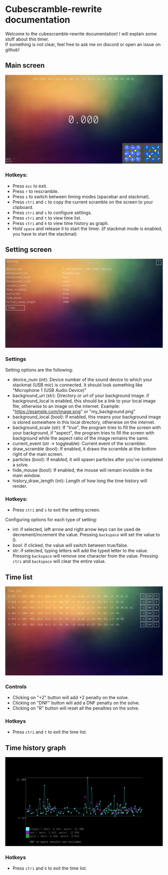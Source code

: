 # Cubescramble-rewrite documentation

Welcome to the cubescramble-rewrite documentation! I will explain some stuff about this timer.\
If something is not clear, feel free to ask me on discord or open an issue on github!

## Main screen

![Screenshot of main screen](docs/images/main_screen.png)

### Hotkeys:

- Press `esc` to exit.
- Press `r` to rescramble.
- Press `s` to switch between timing modes (spacebar and stackmat).
- Press `ctri` and `c` to copy the current scramble on the screen to your clipboard.
- Press `ctri` and `s` to configure settings.
- Press `ctri` and `t` to view time list.
- Press `ctri` and `h` to view time history as graph.
- Hold `space` and release it to start the timer. (if stackmat mode is enabled, you have to start the stackmat)

## Setting screen

![Screenshot of setting screen](docs/images/settings.png)

### Settings
 
Setting options are the following:
- device_num (int): Device number of the sound device to which your stackmat (USB mic) is connected. It should look something like "Microphone 1 (USB Audio Device)"
- background_url (str): Directory or url of your background image. if background_local is enabled, this should be a link to your local image file, otherwise to an image on the internet. Example: "https://example.com/image.png" or "my_background.png"
- background_local (bool): If enabled, this means your background image is stored somewhere in this local directory, otherwise on the internet.
- background_scale (str): If "true", the program tries to fill the screen with your background, if "aspect", the program tries to fill the screen with background while the aspect ratio of the image remains the same.
- current_event (str -> toggleable): Current event of the scrambler.
- draw_scramble (bool): If enabled, it draws the scramble at the bottom right of the main screen.
- particles (bool): If enabled, it will spawn particles after you've completed a solve.
- hide_mouse (bool): If enabled, the mouse will remain invisible in the main window.
- history_draw_length (int): Length of how long the time history will render.

### Hotkeys:

- Press `ctri` and `s` to exit the setting screen.

Configuring options for each type of setting:

- int: if selected, left arrow and right arrow keys can be used de decrement/increment the value. Pressing `backspace` will set the value to 0.
- bool: if clicked, the value will switch between true/false.
- str: if selected, typing letters will add the typed letter to the value. Pressing `backspace` will remove one character from the value. Pressing `ctri` and `backspace` will clear the entire value.

## Time list

![Screenshot of time list screen](docs/images/time-list.png)

### Controls

- Clicking on "+2" button will add +2 penalty on the solve.
- Clicking on "DNF" button will add a DNF penalty on the solve.
- Clicking on "R" button will reset all the penalties on the solve.

### Hotkeys

- Press `ctri` and `t` to exit the time list.

## Time history graph

![Screenshot of time history graph screen](docs/images/time-history.png)

### Hotkeys

- Press `ctri` and `h` to exit the time list.